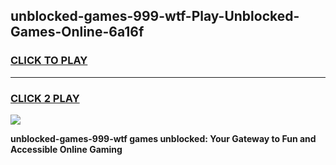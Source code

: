 
## unblocked-games-999-wtf-Play-Unblocked-Games-Online-6a16f
<h3>
<a href="https://premium76.site?title=unblocked-games-999-wtf&ref=25A">CLICK TO PLAY</a></h3>
<hr>

<h3>
<a href="https://premium76.site?title=unblocked-games-999-wtf&ref=25A">CLICK 2 PLAY</a>
  
</h3>

<a href="https://premium76.site?title=unblocked-games-999-wtf&ref=25A"><img src="https://clearcache.store/games.png"></a>


**unblocked-games-999-wtf games unblocked: Your Gateway to Fun and Accessible Online Gaming**
